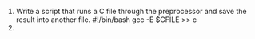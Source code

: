 1. Write a script that runs a C file through the preprocessor and save the result into another file.
	#!/bin/bash
	gcc -E $CFILE >> c
2. 
